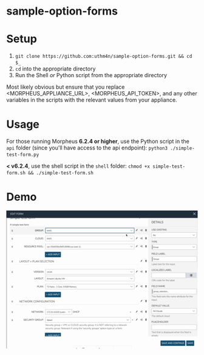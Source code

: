 # sample-option-forms

# Setup
1. `git clone https://github.com:uthm4n/sample-option-forms.git && cd $_`
2. `cd` into the appropriate directory 
3. Run the Shell *or* Python script from the appropriate directory

Most likely obvious but ensure that you replace <MORPHEUS_APPLIANCE_URL>, <MORPHEUS_API_TOKEN>, and any other variables in the scripts with the relevant values from your appliance. 

# Usage
For those running Morpheus **6.2.4 or higher**, use the Python script in the `api` folder (since you'll have access to the api endpoint):
    `python3 ./simple-test-form.py`

**< v6.2.4**, use the shell script in the `shell` folder:
    `chmod +x simple-test-form.sh && ./simple-test-form.sh`

# Demo
![](https://github.com/uthm4n/sample-option-forms/blob/main/simple-test-form.gif)
